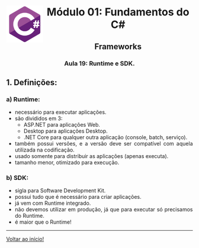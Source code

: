 <div align="center">
<a href="https://github.com/monicaquintal" target="_blank"><img align="left" height="100" src="../../assets/logo.png" /></a>
<h1>Módulo 01: Fundamentos do C#</h1>
<h2>Frameworks</h2>
<h3>Aula 19: Runtime e SDK.</h3>
</div>

<div align="justify">

## 1. Definições:

### a) Runtime:
- necessário para executar aplicações.
- são divididos em 3:
  - ASP.NET para aplicações Web.
  - Desktop para aplicações Desktop.
  - .NET Core para qualquer outra aplicação (console, batch, serviço).
- também possui versões, e a versão deve ser compatível com aquela utilizada na codificação.
- usado somente para distribuir as aplicações (apenas executa).
- tamanho menor, otimizado para execução.

### b) SDK:
- sigla para Software Development Kit.
- possui tudo que é necessário para criar aplicações.
- já vem com Runtime integrado.
- não devemos utilizar em produção, já que para executar só precisamos do Runtime.
- é maior que o Runtime!

---

[Voltar ao início!](https://github.com/monicaquintal/estudandoC-)